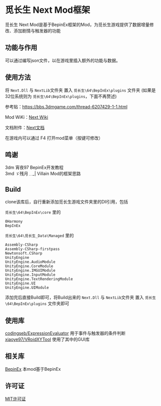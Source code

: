 # 觅长生 Next Mod框架

觅长生 Next Mod是基于BepinEx框架的Mod，为觅长生游戏提供了数据增量修改、添加剧情与触发器的功能

## 功能与作用
可以通过编写json文件，以在游戏里插入额外的功能与数据。

## 使用方法

将 `Next.Dll` 与 `NextLib`文件夹 置入 `觅长生\64\BepInEx\plugins` 文件夹 (如果是32位系统则为 `觅长生\64\BepInEx\plugins`，下面不再赘述)

参考贴：https://bbs.3dmgame.com/thread-6207429-1-1.html

Mod WiKi：[Next Wiki](https://michangshengnext.fandom.com/zh/wiki/%E8%A7%85%E9%95%BF%E7%94%9FNext_Wiki)

文档附件：[Next文档](doc/Next文档.md)

在游戏内可以通过 F4 打开mod菜单（按键可修改）

## 鸣谢
3dm  宵夜97  BepinEx开发教程<br>
3md  ゞ残月﹎_|  Villain Mod的框架思路<br>

## Build
clone该库后，自行重新添加觅长生游戏文件夹里的Dll引用，包括

`觅长生\64\BepInEx\core` 里的
```
0Harmony
BepInEx
```
`觅长生\64\觅长生_Data\Managed` 里的
```
Assembly-CSharp
Assembly-CSharp-firstpass
Newtonsoft.CSharp
UnityEngine
UnityEngine.AudioModule
UnityEngine.CoreModule
UnityEngine.IMGUIModule
UnityEngine.InputModule
UnityEngine.TextRenderingModule
UnityEngine.UI
UnityEngine.UIModule
```

添加完后直接Build即可，将Build出来的 `Next.Dll` 与 `NextLib`文件夹 置入 `觅长生\64\BepInEx\plugins` 文件夹即可

## 使用库
[codingseb/ExpressionEvaluator](https://github.com/codingseb/ExpressionEvaluator) 用于事件与触发器的条件判断
[xiaoye97/VRoidXYTool](https://github.com/xiaoye97/VRoidXYTool) 使用了其中的GUI库

## 相关库
[BepinEx](https://github.com/BepInEx/BepInEx) 本mod基于BepinEx

## 许可证
[MIT许可证](https://github.com/magicskysword/Next/blob/main/LICENSE)